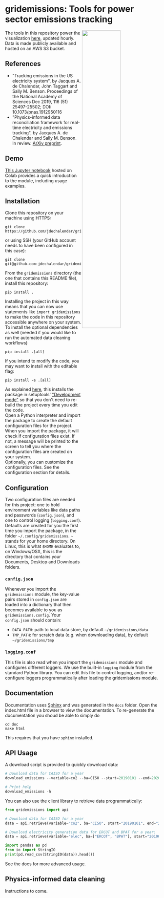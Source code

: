 # gridemissions: Tools for power sector emissions tracking
<img src="https://user-images.githubusercontent.com/20404131/129465144-5b086d9b-6c46-462f-a036-3f1e4cd958eb.png" width="50%" align="right">

The tools in this repository power the visualization [here](https://energy.stanford.edu/gridemissions), updated hourly. Data is made publicly available and hosted on an AWS S3 bucket.  

## References
* "Tracking emissions in the US electricity system", by Jacques A. de Chalendar, John Taggart and Sally M. Benson. Proceedings of the National Academy of Sciences Dec 2019, 116 (51) 25497-25502; DOI: 10.1073/pnas.1912950116
* "Physics-informed data reconciliation framework for real-time electricity and emissions tracking", by Jacques A. de Chalendar and Sally M. Benson. In review. [ArXiv preprint](https://arxiv.org/abs/2103.05663).

## Demo
[This Jupyter notebook](https://colab.research.google.com/drive/1HYHqiA2iA-vVMuqFHrKtUUkdPLN5UJYS) hosted on Colab provides a quick introduction to the module, including usage examples.

## Installation
Clone this repository on your machine using HTTPS:  
```
git clone https://github.com/jdechalendar/gridemissions.git
```  
or using SSH (your GitHub account needs to have been configured in this case):  
```
git clone git@github.com:jdechalendar/gridemissions.git
```  
From the `gridemissions` directory (the one that contains this README file), install this repository:
```
pip install .
```
Installing the project in this way means that you can now use statements like `import gridemissions` to make the code in this repository accessible anywhere on your system.  
To install the optional dependencies as well (needed if you would like to run the automated data cleaning workflows)
```
pip install .[all]
```
If you intend to modify the code, you may want to install with the editable flag:
```
pip install -e .[all]
```
As explained [here](https://pip.pypa.io/en/stable/cli/pip_install/#editable-installs), this installs the package in setuptools' ["Development mode"](https://setuptools.readthedocs.io/en/latest/userguide/development_mode.html) so that you don't need to re-build the project every time you edit the code.     
Open a Python interpreter and import the package to create the default configuration files for the project. When you import the package, it will check if configuration files exist. If not, a message will be printed to the screen to tell you where the configuration files are created on your system.  
Optionally, you can customize the configuration files. See the configuration section for details.

## Configuration
Two configuration files are needed for this project: one to hold environment variables like data paths and passwords (`config.json`), and one to control logging (`logging.conf`). Defaults are created for you the first time you import the package, in the folder `~/.config/gridemissions`. `~` stands for your home directory. On Linux, this is what `$HOME` evaluates to, on Windows/OSX, this is the directory that contains your Documents, Desktop and Downloads folders.

### `config.json`
Whenever you import the `gridemissions` module, the key-value pairs stored in `config.json` are loaded into a dictionary that then becomes available to you as `gridemissions.config`. Your `config.json` should contain:
* `DATA_PATH`: path to local data store, by default `~/gridemissions/data`
* `TMP_PATH`: for scratch data (e.g. when downloading data), by default `~/gridemissions/tmp`

### `logging.conf`
This file is also read when you import the `gridemissions` module and configures different loggers. We use the built-in `logging` module from the standard Python library. You can edit this file to control logging, and/or re-configure loggers programmatically after loading the gridemissions module.

## Documentation
Documentation uses [Sphinx](https://www.sphinx-doc.org/en/master/) and was generated in the `docs` folder. Open the index.html file in a browser to view the documentation. To re-generate the documentation you shoud be able to simply do
```
cd doc
make html
```
This requires that you have `sphinx` installed.

## API Usage
A download script is provided to quickly download data:
```python
# Download data for CAISO for a year
download_emissions --variable=co2 --ba=CISO --start=20190101 --end=20200101

# Print help
download_emissions -h
```

You can also use the client library to retrieve data programmatically:
```python
from gridemissions import api

# Download data for CAISO for a year
data = api.retrieve(variable="co2", ba="CISO", start="20190101", end="20200101", field="D")

# Download electricity generation data for ERCOT and BPAT for a year:
data = api.retrieve(variable="elec", ba=["ERCOT", "BPAT"], start="20190101", end="20200101", field="NG")

import pandas as pd
from io import StringIO
print(pd.read_csv(StringIO(data)).head())
```
See the docs for more advanced usage.

## Physics-informed data cleaning
Instructions to come.
